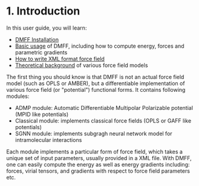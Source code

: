 # 1. Introduction

In this user guide, you will learn:

- [DMFF Installation](./installation.md) 
- [Basic usage](./usage.md) of DMFF, including how to compute energy, forces and parametric gradients
- [How to write XML format force field](./xml_spec.md)
- [Theoretical background](./theory.md) of various force field models 

The first thing you should know is that DMFF is not an actual force field model (such as OPLS or AMBER), but a differentiable implementation of various force field (or "potential") functional forms. It contains following modules:

- ADMP module: Automatic Differentiable Multipolar Polarizable potential (MPID like potentials)
- Classical module: implements classical force fields (OPLS or GAFF like potentials)
- SGNN module: implements subgragh neural network model for intramolecular interactions

Each module implements a particular form of force field, which takes a unique set of input parameters, usually provided in a XML file. With DMFF, one can easily compute the energy as well as energy gradients including: forces, virial tensors, and gradients with respect to force field parameters etc.

